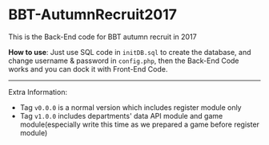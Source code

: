 # BBT-AutumnRecruit2017
This is the Back-End code for BBT autumn recruit in 2017

**How to use**: Just use SQL code in `initDB.sql` to create the database, and change username & password in `config.php`, then the Back-End Code works and you can dock it with Front-End Code.

***

Extra Information:

- Tag `v0.0.0` is a normal version which includes register module only
- Tag `v1.0.0` includes departments' data API module and game module(especially write this time as we prepared a game before register module)
